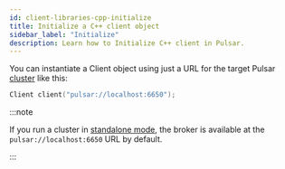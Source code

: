 ```yaml
---
id: client-libraries-cpp-initialize
title: Initialize a C++ client object
sidebar_label: "Initialize"
description: Learn how to Initialize C++ client in Pulsar.
---
```


You can instantiate a Client object using just a URL for the target Pulsar [cluster](reference-terminology.md#cluster) like this:

```cpp
Client client("pulsar://localhost:6650");
```

:::note

If you run a cluster in [standalone mode](getting-started-standalone.md), the broker is available at the `pulsar://localhost:6650` URL by default.

:::
